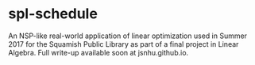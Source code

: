 # spl-schedule

An NSP-like real-world application of linear optimization used in Summer
2017 for the Squamish Public Library as part of a final project in
Linear Algebra. Full write-up available soon at jsnhu.github.io.
